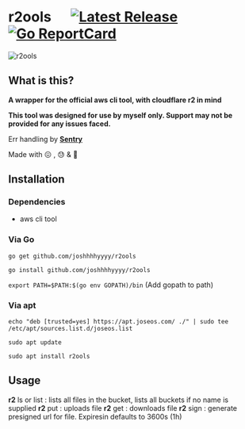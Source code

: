 # r2ools &nbsp; &nbsp; &nbsp;[![Latest Release](https://img.shields.io/github/release/joshhhhyyyy/r2ools.svg)](https://github.com/joshhhhyyyy/r2ools/releases)      [![Go ReportCard](https://goreportcard.com/badge/joshhhhyyyy/r2ools)](https://goreportcard.com/report/joshhhhyyyy/r2ools)
![r2ools](https://socialify.git.ci/joshhhhyyyy/r2ools/image?font=Source%20Code%20Pro&language=1&name=1&owner=1&pattern=Overlapping%20Hexagons&theme=Dark)

## What is this?
**A wrapper for the official aws cli tool, with cloudflare r2 in mind**

**This tool was designed for use by myself only. Support may not be provided for any issues faced.**

Err handling by **[Sentry](sentry.io)** 

Made with 😖 , 😓 &amp; 🤮

## Installation
### Dependencies
- aws cli tool
### Via Go
```go get github.com/joshhhhyyyy/r2ools```

```go install github.com/joshhhhyyyy/r2ools```

```export PATH=$PATH:$(go env GOPATH)/bin``` (Add gopath to path)

### Via apt
```echo "deb [trusted=yes] https://apt.joseos.com/ ./" | sudo tee /etc/apt/sources.list.d/joseos.list```

```sudo apt update```

```sudo apt install r2ools```

## Usage
**r2** ls or list <bucket-name>: lists all files in the bucket, lists all buckets if no name is supplied
**r2** put <bucket> <path to file>: uploads file
**r2** get <bucket> <file to get> <output path>: downloads file
**r2** sign <bucket> <file> <expiresin>: generate presigned url for file. Expiresin defaults to 3600s (1h)
	

